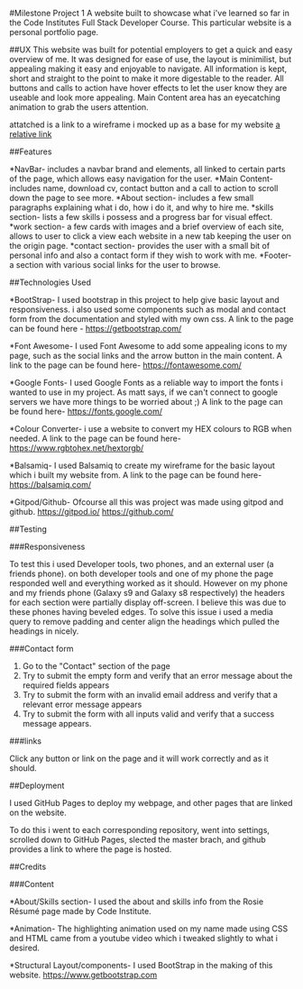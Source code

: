 #Milestone Project 1
A website built to showcase what i've learned so far in the Code Institutes Full Stack Developer Course.
This particular website is a personal portfolio page.

##UX
This website was built for potential employers to get a quick and easy overview of me.
It was designed for ease of use, the layout is minimilist, but appealing making it easy and enjoyable to navigate.
All information is kept, short and straight to the point to make it more digestable to the reader.
All buttons and calls to action have hover effects to let the user know they are useable and look more appealing.
Main Content area has an eyecatching animation to grab the users attention.

attatched is a link to a wireframe i mocked up as a base for my website
[a relative link](wireframe/Portfolio-wireframe.pdf) 

##Features

*NavBar- includes a navbar brand and elements, all linked to certain parts of the page, which allows easy navigation for the user.
*Main Content- includes name, download cv, contact button and a call to action to scroll down the page to see more.
*About section- includes a few small paragraphs explaining what i do, how i do it, and why to hire me.
*skills section- lists a few skills i possess and a progress bar for visual effect.
*work section- a few cards with images and a brief overview of each site, allows to user to click a view each website in a new tab keeping the user on the origin page.
*contact section- provides the user with a small bit of personal info and also a contact form if they wish to work with me.
*Footer- a section with various social links for the user to browse.

##Technologies Used

*BootStrap- I used bootstrap in this project to help give basic layout and responsiveness.
 i also used some components such as modal and contact form from the documentation and styled with my own css.
A link to the page can be found here - https://getbootstrap.com/

*Font Awesome- I used Font Awesome to add some appealing icons to my page, such as the social links and the arrow button in the main content.
A link to the page can be found here- https://fontawesome.com/

*Google Fonts- I used Google Fonts as a reliable way to import the fonts i wanted to use in my project.
As matt says, if we can't connect to google servers we have more things to be worried about ;)
A link to the page can be found here- https://fonts.google.com/

*Colour Converter- i use a website to convert my HEX colours to RGB when needed.
A link to the page can be found here- https://www.rgbtohex.net/hextorgb/

*Balsamiq- I used Balsamiq to create my wireframe for the basic layout which i built my website from.
A link to the page can be found here- https://balsamiq.com/

*Gitpod/Github- Ofcourse all this was project was made using gitpod and github.
https://gitpod.io/  https://github.com/

##Testing

###Responsiveness

To test this i used Developer tools, two phones, and an external user (a friends phone).
on both developer tools and one of my phone the page responded well and everything worked as it should.
However on my phone and my friends phone (Galaxy s9 and Galaxy s8 respectively) the headers for each section were partially display off-screen.
I believe this was due to these phones having beveled edges.
To solve this issue i used a media query to remove padding and center align the headings which pulled the headings in nicely.


###Contact form

1. Go to the "Contact" section of the page
2. Try to submit the empty form and verify that an error message about the required fields appears
3. Try to submit the form with an invalid email address and verify that a relevant error message appears
4. Try to submit the form with all inputs valid and verify that a success message appears.

###links

Click any button or link on the page and it will work correctly and as it should.


##Deployment

I used GitHub Pages to deploy my webpage, and other pages that are linked on the website.

To do this i went to each corresponding repository, went into settings, scrolled down to GitHub Pages, slected the master brach,
and github provides a link to where the page is hosted.

##Credits

###Content

*About/Skills section- I used the about and skills info from the Rosie Résumé page made by Code Institute.

*Animation- The highlighting animation used on my name made using CSS and HTML came from a youtube video which i tweaked slightly to what i desired.

*Structural Layout/components- I used BootStrap in the making of this website. https://www.getbootstrap.com


